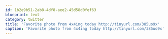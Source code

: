 ```yaml
---
id: 1b2e9b51-2ab8-4df8-aee2-45d58d0fef63
blueprint: text
category: twitter
title: 'Favorite photo from 4x4ing today http://tinyurl.com/385uo9x'
caption: 'Favorite photo from 4x4ing today http://tinyurl.com/385uo9x'
---
```

